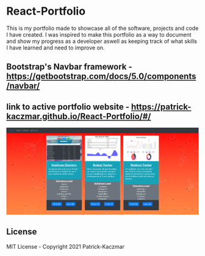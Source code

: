 # React-Portfolio

This is my portfolio made to showcase all of the software, projects and code I have created. I was inspired to make this portfolio as a way to document and show my progress as a developer aswell as keeping track of what skills I have learned and need to improve on.

## Bootstrap's Navbar framework - https://getbootstrap.com/docs/5.0/components/navbar/

## link to active portfolio website - https://patrick-kaczmar.github.io/React-Portfolio/#/

![website-preview](./react-portfolio/src/assets/portfolio2.png)

## License
MIT License - Copyright 2021 Patrick-Kaczmar
